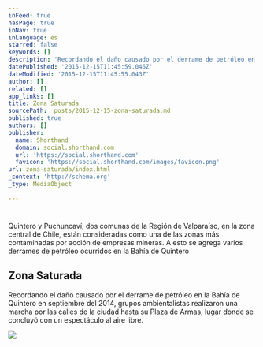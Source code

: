 ```yaml
---
inFeed: true
hasPage: true
inNav: true
inLanguage: es
starred: false
keywords: []
description: 'Recordando el daño causado por el derrame de petróleo en la Bahía de Quintero en septiembre del 2014, grupos ambientalistas realizaron una marcha por las calles de la ciudad hasta su Plaza de Armas, lugar donde se concluyó con un espectáculo al aire libre.'
datePublished: '2015-12-15T11:45:59.046Z'
dateModified: '2015-12-15T11:45:55.043Z'
author: []
related: []
app_links: []
title: Zona Saturada
sourcePath: _posts/2015-12-15-zona-saturada.md
published: true
authors: []
publisher:
  name: Shorthand
  domain: social.shorthand.com
  url: 'https://social.shorthand.com'
  favicon: 'https://social.shorthand.com/images/favicon.png'
url: zona-saturada/index.html
_context: 'http://schema.org'
_type: MediaObject

---
```

# 

Quintero y Puchuncaví, dos comunas de la Región de Valparaíso, en la zona central de Chile, están consideradas como una de las zonas más contaminadas por acción de empresas mineras. A esto se agrega varios derrames de petróleo ocurridos en la Bahía de Quintero

<article style=""><h1>Zona Saturada</h1><p>Recordando el daño causado por el derrame de petróleo en la Bahía de Quintero en septiembre del 2014, grupos ambientalistas realizaron una marcha por las calles de la ciudad hasta su Plaza de Armas, lugar donde se concluyó con un espectáculo al aire libre.</p><img src="https://s3-us-west-2.amazonaws.com/the-grid-img/p/d1cf2d619990062f10ffda46583d49040325f3a3.jpg" /></article>
